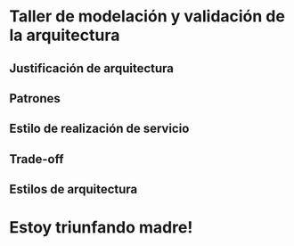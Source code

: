 # Taller de modelación y validación de la arquitectura

## Justificación de arquitectura

## Patrones

## Estilo de realización de servicio

## Trade-off

## Estilos de arquitectura

# Estoy triunfando madre!

